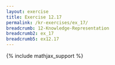 ```yaml
---
layout: exercise
title: Exercise 12.17
permalink: /kr-exercises/ex_17/
breadcrumb: 12-Knowledge-Representation
breadcrumb2: ex_17
breadcrumb5: ex12.17
---
```


{% include mathjax_support %}

